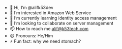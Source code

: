 - 👋 Hi, I’m @alifk53dev
- 👀 I’m interested in Amazon Web Service
- 🌱 I’m currently learning identity access management
- 💞️ I’m looking to collaborate on server management
- 📫 How to reach me alif@k53tech.com
- 😄 Pronouns: He/Him
- ⚡ Fun fact: why we need stomach?

<!---
alifk53dev/alifk53dev is a ✨ special ✨ repository because its `README.md` (this file) appears on your GitHub profile.
You can click the Preview link to take a look at your changes.
--->
